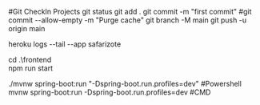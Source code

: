 
#Git CheckIn Projects
git status
git add .
git commit -m "first commit"
#git commit --allow-empty -m "Purge cache"
git branch -M main
git push -u origin main


heroku logs --tail --app safarizote


cd .\frontend\
npm run start

./mvnw spring-boot:run "-Dspring-boot.run.profiles=dev" #Powershell
  mvnw spring-boot:run -Dspring-boot.run.profiles=dev   #CMD
